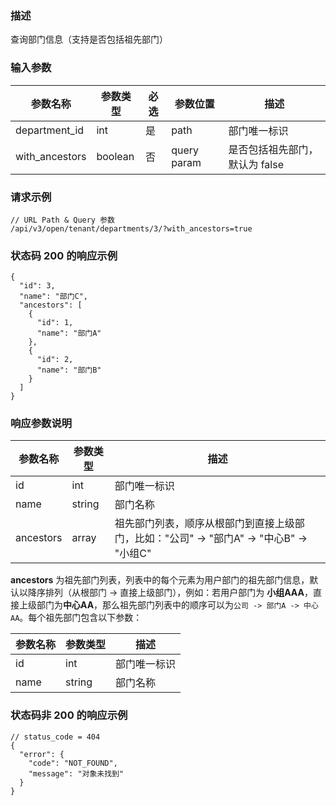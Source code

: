 ### 描述

查询部门信息（支持是否包括祖先部门）

### 输入参数

| 参数名称           | 参数类型    | 必选 | 参数位置        | 描述                 |
|----------------|---------|----|-------------|--------------------|
| department_id  | int     | 是  | path        | 部门唯一标识             |
| with_ancestors | boolean | 否  | query param | 是否包括祖先部门，默认为 false |

### 请求示例

```
// URL Path & Query 参数
/api/v3/open/tenant/departments/3/?with_ancestors=true
```

### 状态码 200 的响应示例

```json5
{
  "id": 3,
  "name": "部门C",
  "ancestors": [
    {
      "id": 1,
      "name": "部门A"
    },
    {
      "id": 2,
      "name": "部门B"
    }
  ]
}
```

### 响应参数说明

| 参数名称      | 参数类型   | 描述                                                      |
|-----------|--------|---------------------------------------------------------|
| id        | int    | 部门唯一标识                                                  |
| name      | string | 部门名称                                                    |
| ancestors | array  | 祖先部门列表，顺序从根部门到直接上级部门，比如："公司" -> "部门A" -> "中心B" -> "小组C" |

**ancestors** 为祖先部门列表，列表中的每个元素为用户部门的祖先部门信息，默认以降序排列（从根部门 -> 直接上级部门），例如：若用户部门为
**小组AAA**，直接上级部门为**中心AA**，那么祖先部门列表中的顺序可以为`公司 -> 部门A -> 中心AA`。每个祖先部门包含以下参数：

| 参数名称 | 参数类型   | 描述     |
|------|--------|--------|
| id   | int    | 部门唯一标识 |
| name | string | 部门名称   |

### 状态码非 200 的响应示例

```json5
// status_code = 404
{
  "error": {
    "code": "NOT_FOUND",
    "message": "对象未找到"
  }
}
```
